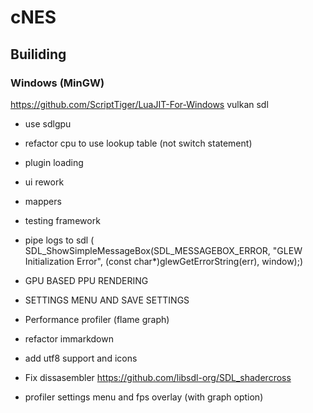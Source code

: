# cNES

## Builiding

### Windows (MinGW)
https://github.com/ScriptTiger/LuaJIT-For-Windows
vulkan sdl

- use sdlgpu
- refactor cpu to use lookup table (not switch statement)
- plugin loading
- ui rework
- mappers
- testing framework
- pipe logs to sdl (
        SDL_ShowSimpleMessageBox(SDL_MESSAGEBOX_ERROR, "GLEW Initialization Error", (const char*)glewGetErrorString(err), window);)

- GPU BASED PPU RENDERING
- SETTINGS MENU AND SAVE SETTINGS
- Performance profiler (flame graph)
- refactor immarkdown
- add utf8 support and icons
- Fix dissasembler
https://github.com/libsdl-org/SDL_shadercross
- profiler settings menu and fps overlay (with graph option)
